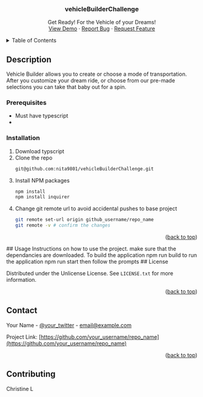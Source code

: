 <h3 align="center">vehicleBuilderChallenge</h3>

  <p align="center">
   Get Ready! For the Vehicle of your Dreams!
    <br />
    <a href="https://github.com/othneildrew/Best-README-Template">View Demo</a>
    &middot;
    <a href="https://github.com/othneildrew/Best-README-Template/issues/new?labels=bug&template=bug-report---.md">Report Bug</a>
    &middot;
    <a href="https://github.com/othneildrew/Best-README-Template/issues/new?labels=enhancement&template=feature-request---.md">Request Feature</a>
  </p>
</div>

<!-- TABLE OF CONTENTS -->
<details>
  <summary>Table of Contents</summary>
  <ol>
    <li>
      <a href="#Description">Description</a>
    </li>
    <li>
      <a href="#getting-started">Getting Started</a>
      <ul>
        <li><a href="#prerequisites">Prerequisites</a></li>
        <li><a href="#installation">Installation</a></li>
      </ul>
    </li>
    <li><a href="#usage">Usage</a></li>
    <li><a href="#contributing">Contributing</a></li>
    <li><a href="#license">License</a></li>
    <li><a href="#contact">Contact</a></li>
  </ol>
</details>

## Description
Vehicle Builder allows you to create or choose a mode of transportation. After you customize your dream ride, or choose from our pre-made selections 
you can take that baby out for a spin.

### Prerequisites
* Must have typescript
*  

### Installation

1. Download typscript
2. Clone the repo
   ```sh
   git@github.com:nita9801/vehicleBuilderChallenge.git
   ```
3. Install NPM packages
   ```sh
   npm install
   npm install inquirer
   ```
4. Change git remote url to avoid accidental pushes to base project
   ```sh
   git remote set-url origin github_username/repo_name
   git remote -v # confirm the changes
   ```
<p align="right">(<a href="#readme-top">back to top</a>)</p>
<!-- Usage -->
## Usage
Instructions on how to use the project.
 make sure that the dependancies are downloaded. 
 To build the application
 npm run build
 to run the application 
 npm run start
 then follow the prompts
<!-- LICENSE -->
## License

Distributed under the Unlicense License. See `LICENSE.txt` for more information.

<p align="right">(<a href="#readme-top">back to top</a>)</p>



<!-- CONTACT -->
## Contact

Your Name - [@your_twitter](https://twitter.com/your_username) - email@example.com

Project Link: [https://github.com/your_username/repo_name](https://github.com/your_username/repo_name)

<p align="right">(<a href="#readme-top">back to top</a>)</p>

## Contributing
 Christine L
 


